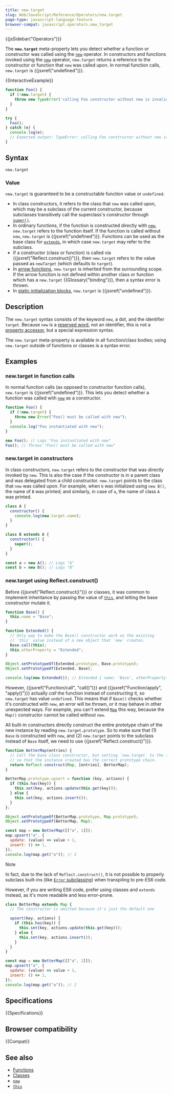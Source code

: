 ```yaml
---
title: new.target
slug: Web/JavaScript/Reference/Operators/new.target
page-type: javascript-language-feature
browser-compat: javascript.operators.new_target
---
```


{{jsSidebar("Operators")}}

The **`new.target`** meta-property lets you detect whether a function or constructor was called using the [`new`](/en-US/docs/Web/JavaScript/Reference/Operators/new) operator. In constructors and functions invoked using the [`new`](/en-US/docs/Web/JavaScript/Reference/Operators/new) operator, `new.target` returns a reference to the constructor or function that `new` was called upon. In normal function calls, `new.target` is {{jsxref("undefined")}}.

{{InteractiveExample}}

```js interactive-example
function Foo() {
  if (!new.target) {
    throw new TypeError('calling Foo constructor without new is invalid');
  }
}

try {
  Foo();
} catch (e) {
  console.log(e);
  // Expected output: TypeError: calling Foo constructor without new is invalid
}

```

## Syntax

```js-nolint
new.target
```

### Value

`new.target` is guaranteed to be a constructable function value or `undefined`.

- In class constructors, it refers to the class that `new` was called upon, which may be a subclass of the current constructor, because subclasses transitively call the superclass's constructor through [`super()`](/en-US/docs/Web/JavaScript/Reference/Operators/super).
- In ordinary functions, if the function is constructed directly with [`new`](/en-US/docs/Web/JavaScript/Reference/Operators/new), `new.target` refers to the function itself. If the function is called without `new`, `new.target` is {{jsxref("undefined")}}. Functions can be used as the base class for [`extends`](/en-US/docs/Web/JavaScript/Reference/Classes/extends), in which case `new.target` may refer to the subclass.
- If a constructor (class or function) is called via {{jsxref("Reflect.construct()")}}, then `new.target` refers to the value passed as `newTarget` (which defaults to `target`).
- In [arrow functions](/en-US/docs/Web/JavaScript/Reference/Functions/Arrow_functions), `new.target` is inherited from the surrounding scope. If the arrow function is not defined within another class or function which has a `new.target` {{Glossary("binding")}}, then a syntax error is thrown.
- In [static initialization blocks](/en-US/docs/Web/JavaScript/Reference/Classes/Static_initialization_blocks), `new.target` is {{jsxref("undefined")}}.

## Description

The `new.target` syntax consists of the keyword `new`, a dot, and the identifier `target`. Because `new` is a [reserved word](/en-US/docs/Web/JavaScript/Reference/Lexical_grammar#reserved_words), not an identifier, this is not a [property accessor](/en-US/docs/Web/JavaScript/Reference/Operators/Property_accessors), but a special expression syntax.

The `new.target` meta-property is available in all function/class bodies; using `new.target` outside of functions or classes is a syntax error.

## Examples

### new\.target in function calls

In normal function calls (as opposed to constructor function calls), `new.target` is {{jsxref("undefined")}}. This lets you detect whether a function was called with [`new`](/en-US/docs/Web/JavaScript/Reference/Operators/new) as a constructor.

```js
function Foo() {
  if (!new.target) {
    throw new Error("Foo() must be called with new");
  }
  console.log("Foo instantiated with new");
}

new Foo(); // Logs "Foo instantiated with new"
Foo(); // Throws "Foo() must be called with new"
```

### new\.target in constructors

In class constructors, `new.target` refers to the constructor that was directly invoked by `new`. This is also the case if the constructor is in a parent class and was delegated from a child constructor. `new.target` points to the class that `new` was called upon. For example, when `b` was initialized using `new B()`, the name of `B` was printed; and similarly, in case of `a`, the name of class `A` was printed.

```js
class A {
  constructor() {
    console.log(new.target.name);
  }
}

class B extends A {
  constructor() {
    super();
  }
}

const a = new A(); // Logs "A"
const b = new B(); // Logs "B"
```

### new\.target using Reflect.construct()

Before {{jsxref("Reflect.construct()")}} or classes, it was common to implement inheritance by passing the value of [`this`](/en-US/docs/Web/JavaScript/Reference/Operators/this), and letting the base constructor mutate it.

```js example-bad
function Base() {
  this.name = "Base";
}

function Extended() {
  // Only way to make the Base() constructor work on the existing
  // `this` value instead of a new object that `new` creates.
  Base.call(this);
  this.otherProperty = "Extended";
}

Object.setPrototypeOf(Extended.prototype, Base.prototype);
Object.setPrototypeOf(Extended, Base);

console.log(new Extended()); // Extended { name: 'Base', otherProperty: 'Extended' }
```

However, {{jsxref("Function/call", "call()")}} and {{jsxref("Function/apply", "apply()")}} actually _call_ the function instead of _constructing_ it, so `new.target` has value `undefined`. This means that if `Base()` checks whether it's constructed with `new`, an error will be thrown, or it may behave in other unexpected ways. For example, you can't extend [`Map`](/en-US/docs/Web/JavaScript/Reference/Global_Objects/Map/Map) this way, because the `Map()` constructor cannot be called without `new`.

All built-in constructors directly construct the entire prototype chain of the new instance by reading `new.target.prototype`. So to make sure that (1) `Base` is constructed with `new`, and (2) `new.target` points to the subclass instead of `Base` itself, we need to use {{jsxref("Reflect.construct()")}}.

```js
function BetterMap(entries) {
  // Call the base class constructor, but setting `new.target` to the subclass,
  // so that the instance created has the correct prototype chain.
  return Reflect.construct(Map, [entries], BetterMap);
}

BetterMap.prototype.upsert = function (key, actions) {
  if (this.has(key)) {
    this.set(key, actions.update(this.get(key)));
  } else {
    this.set(key, actions.insert());
  }
};

Object.setPrototypeOf(BetterMap.prototype, Map.prototype);
Object.setPrototypeOf(BetterMap, Map);

const map = new BetterMap([["a", 1]]);
map.upsert("a", {
  update: (value) => value + 1,
  insert: () => 1,
});
console.log(map.get("a")); // 2
```

> [!NOTE]
> In fact, due to the lack of `Reflect.construct()`, it is not possible to properly subclass built-ins (like [`Error` subclassing](/en-US/docs/Web/JavaScript/Reference/Global_Objects/Error#custom_error_types)) when transpiling to pre-ES6 code.

However, if you are writing ES6 code, prefer using classes and `extends` instead, as it's more readable and less error-prone.

```js
class BetterMap extends Map {
  // The constructor is omitted because it's just the default one

  upsert(key, actions) {
    if (this.has(key)) {
      this.set(key, actions.update(this.get(key)));
    } else {
      this.set(key, actions.insert());
    }
  }
}

const map = new BetterMap([["a", 1]]);
map.upsert("a", {
  update: (value) => value + 1,
  insert: () => 1,
});
console.log(map.get("a")); // 2
```

## Specifications

{{Specifications}}

## Browser compatibility

{{Compat}}

## See also

- [Functions](/en-US/docs/Web/JavaScript/Reference/Functions)
- [Classes](/en-US/docs/Web/JavaScript/Reference/Classes)
- [`new`](/en-US/docs/Web/JavaScript/Reference/Operators/new)
- [`this`](/en-US/docs/Web/JavaScript/Reference/Operators/this)
